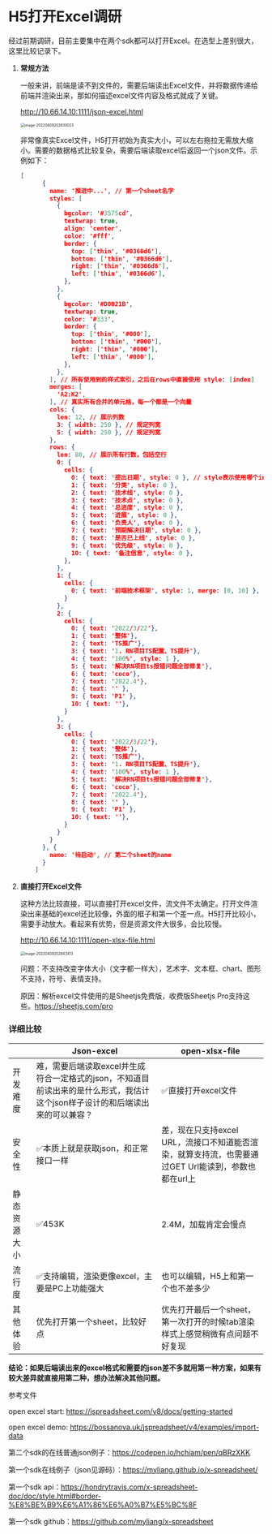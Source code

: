 # H5打开Excel调研



经过前期调研，目前主要集中在两个sdk都可以打开Excel。在选型上差别很大，这里比较记录下。



1. **常规方法**

   一般来讲，前端是读不到文件的，需要后端读出Excel文件，并将数据传递给前端并渲染出来，那如何描述excel文件内容及格式就成了关键。

   http://10.66.14.10:1111/json-excel.html

   <img src="/Users/ludejun/Library/Application Support/typora-user-images/image-20220409202830023.png" alt="image-20220409202830023" style="zoom:50%;" />

   非常像真实Excel文件，H5打开初始为真实大小，可以左右拖拉无需放大缩小。需要的数据格式比较复杂，需要后端读取excel后返回一个json文件。示例如下：

   ```json
   [
         {
           name: '推进中...', // 第一个sheet名字
           styles: [ 
             {
               bgcolor: '#3575cd',
               textwrap: true,
               align: 'center',
               color: '#fff',
               border: {
                 top: ['thin', '#0366d6'],
                 bottom: ['thin', '#0366d6'],
                 right: ['thin', '#0366d6'],
                 left: ['thin', '#0366d6'],
               },
             },
             {
               bgcolor: '#D0021B',
               textwrap: true,
               color: '#333',
               border: {
                 top: ['thin', '#000'],
                 bottom: ['thin', '#000'],
                 right: ['thin', '#000'],
                 left: ['thin', '#000'],
               },
             },
           ], // 所有使用到的样式索引，之后在rows中直接使用 style: [index]
           merges: [
             'A2:K2',
           ], // 真实所有合并的单元格，每一个都是一个向量
           cols: {
             len: 12, // 展示列数
             3: { width: 250 }, // 规定列宽
             5: { width: 250 }, // 规定列宽
           },
           rows: {
             len: 80, // 展示所有行数，包括空行
             0: {
               cells: {
                 0: { text: '提出日期', style: 0 }, // style表示使用哪个index的样式
                 1: { text: '分类', style: 0 },
                 2: { text: '技术线', style: 0 },
                 3: { text: '技术点', style: 0 },
                 4: { text: '总进度', style: 0 },
                 5: { text: '进展', style: 0 },
                 6: { text: '负责人', style: 0 },
                 7: { text: '预期解决日期', style: 0 },
                 8: { text: '是否已上线', style: 0 },
                 9: { text: '优先级', style: 0 },
                 10: { text: '备注信息', style: 0 },
               },
             },
             1: {
               cells: {
                 0: { text: '前端技术框架', style: 1, merge: [0, 10] }, // merge表示样式上看起来合起来的 [高-1 , 宽-1]
               }
             },
             2: {
               cells: {
                 0: { text: '2022/3/22'},
                 1: { text: '整体'},
                 2: { text: 'TS推广'},
                 3: { text: '1. RN项目TS配置、TS提升'},
                 4: { text: '100%', style: 1 },
                 5: { text: '解决RN项目ts报错问题全部修复'},
                 6: { text: 'coco'},
                 7: { text: '2022.4'},
                 8: { text: '' },
                 9: { text: 'P1' },
                 10: { text: ''},
               }
             },
             3: {
               cells: {
                 0: { text: '2022/3/22'},
                 1: { text: '整体'},
                 2: { text: 'TS推广'},
                 3: { text: '1. RN项目TS配置、TS提升'},
                 4: { text: '100%', style: 1 },
                 5: { text: '解决RN项目ts报错问题全部修复'},
                 6: { text: 'coco'},
                 7: { text: '2022.4'},
                 8: { text: '' },
                 9: { text: 'P1' },
                 10: { text: ''},
               }
             }
           }
         }, {
           name: '待启动', // 第二个sheet的name
         }
       ]
   ```

   

2. **直接打开Excel文件**

   这种方法比较直接，可以直接打开excel文件，流文件不太确定。打开文件渲染出来基础的excel还比较像，外面的框子和第一个差一点。H5打开比较小，需要手动放大。看起来有优势，但是资源文件大很多，会比较慢。

   http://10.66.14.10:1111/open-xlsx-file.html

   <img src="/Users/ludejun/Library/Application Support/typora-user-images/image-20220409202843413.png" alt="image-20220409202843413" style="zoom:50%;" />

   问题：不支持改变字体大小（文字都一样大），艺术字、文本框、chart、图形不支持，符号、表情支持。

   原因：解析excel文件使用的是Sheetjs免费版，收费版Sheetjs Pro支持这些。https://sheetjs.com/pro


### 详细比较

|              | Json-excel                                                   | open-xlsx-file                                               |
| ------------ | ------------------------------------------------------------ | ------------------------------------------------------------ |
| 开发难度     | 难，需要后端读取excel并生成符合一定格式的json，不知道目前读出来的是什么形式，我估计这个json样子设计的和后端读出来的可以兼容？ | ✅直接打开excel文件                                           |
| 安全性       | ✅本质上就是获取json，和正常接口一样                          | 差，现在只支持excel URL，流接口不知道能否渲染，就算支持流，也需要通过GET Url能读到，参数也都在url上 |
| 静态资源大小 | ✅453K                                                        | 2.4M，加载肯定会慢点                                         |
| 流行度       | ✅支持编辑，渲染更像excel，主要是PC上功能强大                 | 也可以编辑，H5上和第一个也不差多少                           |
| 其他体验     | 优先打开第一个sheet，比较好点                                | 优先打开最后一个sheet，第一次打开的时候tab渲染样式上感觉稍微有点问题不好复现 |



**结论：如果后端读出来的excel格式和需要的json差不多就用第一种方案，如果有较大差异就直接用第二种，想办法解决其他问题。**



参考文件

open excel start: https://jspreadsheet.com/v8/docs/getting-started

open excel demo: https://bossanova.uk/jspreadsheet/v4/examples/import-data

第二个sdk的在线普通json例子：https://codepen.io/hchiam/pen/qBRzXKK

第一个sdk在线例子（json见源码）：https://myliang.github.io/x-spreadsheet/

第一个sdk api：https://hondrytravis.com/x-spreadsheet-doc/doc/style.html#border-%E8%BE%B9%E6%A1%86%E6%A0%B7%E5%BC%8F

第一个sdk github：https://github.com/myliang/x-spreadsheet